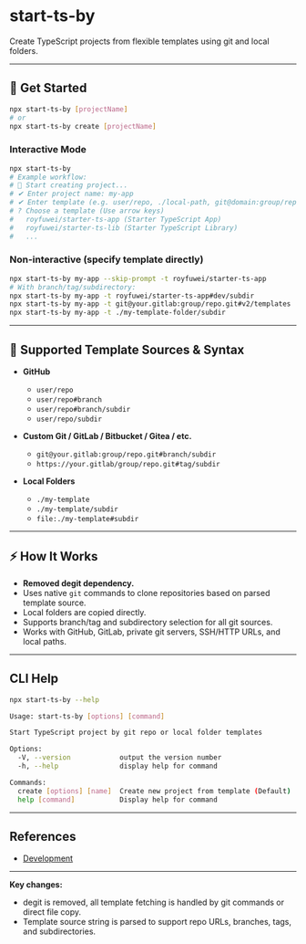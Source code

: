 # start-ts-by

Create TypeScript projects from flexible templates using git and local folders.

---

## 🚀 Get Started

```sh
npx start-ts-by [projectName]
# or
npx start-ts-by create [projectName]
```

### Interactive Mode

```sh
npx start-ts-by
# Example workflow:
# 🚀 Start creating project...
# ✔ Enter project name: my-app
# ✔ Enter template (e.g. user/repo, ./local-path, git@domain:group/repo.git)
# ? Choose a template (Use arrow keys)
#   royfuwei/starter-ts-app (Starter TypeScript App)
#   royfuwei/starter-ts-lib (Starter TypeScript Library)
#   ...
```

### Non-interactive (specify template directly)

```sh
npx start-ts-by my-app --skip-prompt -t royfuwei/starter-ts-app
# With branch/tag/subdirectory:
npx start-ts-by my-app -t royfuwei/starter-ts-app#dev/subdir
npx start-ts-by my-app -t git@your.gitlab:group/repo.git#v2/templates
npx start-ts-by my-app -t ./my-template-folder/subdir
```

---

## 📝 Supported Template Sources & Syntax

* **GitHub**

  * `user/repo`
  * `user/repo#branch`
  * `user/repo#branch/subdir`
  * `user/repo/subdir`

* **Custom Git / GitLab / Bitbucket / Gitea / etc.**

  * `git@your.gitlab:group/repo.git#branch/subdir`
  * `https://your.gitlab/group/repo.git#tag/subdir`

* **Local Folders**

  * `./my-template`
  * `./my-template/subdir`
  * `file:./my-template#subdir`

---

## ⚡ How It Works

* **Removed degit dependency.**
* Uses native `git` commands to clone repositories based on parsed template source.
* Local folders are copied directly.
* Supports branch/tag and subdirectory selection for all git sources.
* Works with GitHub, GitLab, private git servers, SSH/HTTP URLs, and local paths.

---

## CLI Help

```sh
npx start-ts-by --help

Usage: start-ts-by [options] [command]

Start TypeScript project by git repo or local folder templates

Options:
  -V, --version            output the version number
  -h, --help               display help for command

Commands:
  create [options] [name]  Create new project from template (Default)
  help [command]           Display help for command
```

---

## References

* [Development](./development.md)

---

**Key changes:**

* degit is removed, all template fetching is handled by git commands or direct file copy.
* Template source string is parsed to support repo URLs, branches, tags, and subdirectories.
